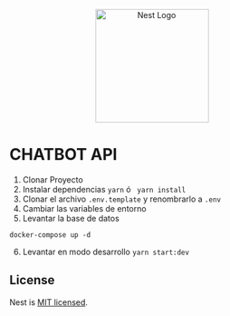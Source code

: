 <p align="center">
  <a href="http://nestjs.com/" target="blank"><img src="https://nestjs.com/img/logo-small.svg" width="200" alt="Nest Logo" /></a>
</p>
 

# CHATBOT API

1. Clonar Proyecto
2. Instalar dependencias
``` yarn ``` ó ``` yarn install```
3. Clonar el archivo ``` .env.template ``` y renombrarlo a ``` .env ```
4. Cambiar las variables de entorno 
5. Levantar la base de datos 
```
docker-compose up -d
```
6. Levantar en modo desarrollo ``` yarn start:dev ```

## License

Nest is [MIT licensed](LICENSE).
